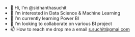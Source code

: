 - 👋 Hi, I’m @sidhanthasuchit
- 👀 I’m interested in Data Science & Machine Learning
- 🌱 I’m currently learning Power BI
- 💞️ I’m looking to collaborate on various BI project
- 📫 How to reach me drop me a email s.suchit@gmai.com

<!---
sidhanthasuchit/sidhanthasuchit is a ✨ special ✨ repository because its `README.md` (this file) appears on your GitHub profile.
You can click the Preview link to take a look at your changes.
--->
